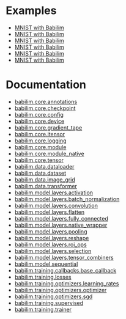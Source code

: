 
# Examples

* [MNIST with Babilim
](examples/fashion_mnist.md)
* [MNIST with Babilim
](examples/fashion_mnist_pytorch.md)
* [MNIST with Babilim
](examples/logs/2020-08-04_17/31/54_FashionMNIST/src_2020-08-04_17/31/54/fashion_mnist.md)
* [MNIST with Babilim
](examples/logs/2020-08-04_17/31/54_FashionMNIST/src_2020-08-04_17/31/54/fashion_mnist_pytorch.md)
* [MNIST with Babilim
](examples/logs/2020-08-04_17/32/33_FashionMNIST/src_2020-08-04_17/32/33/fashion_mnist.md)
* [MNIST with Babilim
](examples/logs/2020-08-04_17/32/33_FashionMNIST/src_2020-08-04_17/32/33/fashion_mnist_pytorch.md)


# Documentation

* [babilim.core.annotations
](babilim/core/annotations.md)
* [babilim.core.checkpoint
](babilim/core/checkpoint.md)
* [babilim.core.config
](babilim/core/config.md)
* [babilim.core.device
](babilim/core/device.md)
* [babilim.core.gradient_tape
](babilim/core/gradient_tape.md)
* [babilim.core.itensor
](babilim/core/itensor.md)
* [babilim.core.logging
](babilim/core/logging.md)
* [babilim.core.module
](babilim/core/module.md)
* [babilim.core.module_native
](babilim/core/module_native.md)
* [babilim.core.tensor
](babilim/core/tensor.md)
* [babilim.data.dataloader
](babilim/data/dataloader.md)
* [babilim.data.dataset
](babilim/data/dataset.md)
* [babilim.data.image_grid
](babilim/data/image_grid.md)
* [babilim.data.transformer
](babilim/data/transformer.md)
* [babilim.model.layers.activation
](babilim/model/layers/activation.md)
* [babilim.model.layers.batch_normalization
](babilim/model/layers/batch_normalization.md)
* [babilim.model.layers.convolution
](babilim/model/layers/convolution.md)
* [babilim.model.layers.flatten
](babilim/model/layers/flatten.md)
* [babilim.model.layers.fully_connected
](babilim/model/layers/fully_connected.md)
* [babilim.model.layers.native_wrapper
](babilim/model/layers/native_wrapper.md)
* [babilim.model.layers.pooling
](babilim/model/layers/pooling.md)
* [babilim.model.layers.reshape
](babilim/model/layers/reshape.md)
* [babilim.model.layers.roi_ops
](babilim/model/layers/roi_ops.md)
* [babilim.model.layers.selection
](babilim/model/layers/selection.md)
* [babilim.model.layers.tensor_combiners
](babilim/model/layers/tensor_combiners.md)
* [babilim.model.sequential
](babilim/model/sequential.md)
* [babilim.training.callbacks.base_callback
](babilim/training/callbacks/base_callback.md)
* [babilim.training.losses
](babilim/training/losses.md)
* [babilim.training.optimizers.learning_rates
](babilim/training/optimizers/learning_rates.md)
* [babilim.training.optimizers.optimizer
](babilim/training/optimizers/optimizer.md)
* [babilim.training.optimizers.sgd
](babilim/training/optimizers/sgd.md)
* [babilim.training.supervised
](babilim/training/supervised.md)
* [babilim.training.trainer
](babilim/training/trainer.md)


